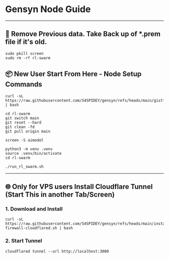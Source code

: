 # Gensyn Node Guide


---

## 📍 Remove Previous data. Take Back up of *.prem file if it's old. 

```
sudo pkill screen
sudo rm -rf rl-swarm
```

## 📦 New User Start From Here - Node Setup Commands

```
curl -sL https://raw.githubusercontent.com/S4SPIDEY/gensyn/refs/heads/main/gistfile1.txt | bash
```
```
cd rl-swarm
git switch main
git reset --hard
git clean -fd
git pull origin main
```

```
screen -S aimodel
```

```
python3 -m venv .venv
source .venv/bin/activate
cd rl-swarm
```

```
./run_rl_swarm.sh
```

---

## 🌐 Only for VPS users Install Cloudflare Tunnel (Start This in another Tab/Screen) 

### 1. Download and Install 
```
curl -sL https://raw.githubusercontent.com/S4SPIDEY/gensyn/refs/heads/main/install-firewall-cloudflared.sh | bash
```

### 2. Start Tunnel
```
cloudflared tunnel --url http://localhost:3000
```
